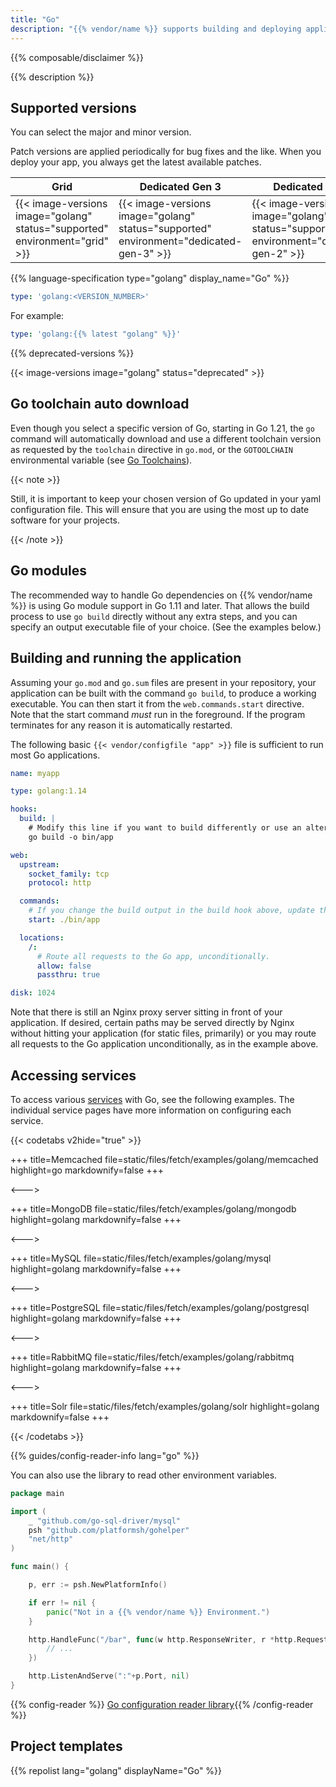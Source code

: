 ```yaml
---
title: "Go"
description: "{{% vendor/name %}} supports building and deploying applications written in Go using Go modules. They're compiled during the Build hook phase, and support both committed dependencies and download-on-demand."
---
```


{{% composable/disclaimer %}}

{{% description %}}

## Supported versions

You can select the major and minor version.

Patch versions are applied periodically for bug fixes and the like. When you deploy your app, you always get the latest available patches.

<table>
    <thead>
        <tr>
            <th>Grid</th>
            <th>Dedicated Gen 3</th>
            <th>Dedicated Gen 2</th>
        </tr>
    </thead>
    <tbody>
        <tr>
            <td>{{< image-versions image="golang" status="supported" environment="grid" >}}</td>
            <td>{{< image-versions image="golang" status="supported" environment="dedicated-gen-3" >}}</td>
            <td>{{< image-versions image="golang" status="supported" environment="dedicated-gen-2" >}}</thd>
        </tr>
    </tbody>
</table>

{{% language-specification type="golang" display_name="Go" %}}

```yaml {configFile="app"}
type: 'golang:<VERSION_NUMBER>'
```

For example:

```yaml {configFile="app"}
type: 'golang:{{% latest "golang" %}}'
```

{{% deprecated-versions %}}

{{< image-versions image="golang" status="deprecated" >}}

## Go toolchain auto download

Even though you select a specific version of Go, starting in Go 1.21, the `go` command will automatically download and use a different toolchain version as requested by the `toolchain` directive in `go.mod`, or the `GOTOOLCHAIN` environmental variable (see [Go Toolchains](https://go.dev/doc/toolchain)).

{{< note >}}

Still, it is important to keep your chosen version of Go updated in your yaml configuration file. This will ensure that you are using the most up to date software for your projects.

{{< /note >}}

## Go modules

The recommended way to handle Go dependencies on {{% vendor/name %}} is using Go module support in Go 1.11 and later. That allows the build process to use `go build` directly without any extra steps, and you can specify an output executable file of your choice. (See the examples below.)

## Building and running the application

Assuming your `go.mod` and `go.sum` files are present in your repository, your application can be built with the command `go build`, to produce a working executable. You can then start it from the `web.commands.start` directive. Note that the start command _must_ run in the foreground. If the program terminates for any reason it is automatically restarted.

The following basic `{{< vendor/configfile "app" >}}` file is sufficient to run most Go applications.

```yaml {configFile="app"}
name: myapp

type: golang:1.14

hooks:
  build: |
    # Modify this line if you want to build differently or use an alternate name for your executable.
    go build -o bin/app

web:
  upstream:
    socket_family: tcp
    protocol: http

  commands:
    # If you change the build output in the build hook above, update this line as well.
    start: ./bin/app

  locations:
    /:
      # Route all requests to the Go app, unconditionally.
      allow: false
      passthru: true

disk: 1024
```

Note that there is still an Nginx proxy server sitting in front of your application.
If desired, certain paths may be served directly by Nginx without hitting your application (for static files, primarily)
or you may route all requests to the Go application unconditionally, as in the example above.

## Accessing services

To access various [services](/add-services/_index.md) with Go, see the following examples. The individual service pages have more information on configuring each service.

{{< codetabs v2hide="true" >}}

+++
title=Memcached
file=static/files/fetch/examples/golang/memcached
highlight=go
markdownify=false
+++

<--->

+++
title=MongoDB
file=static/files/fetch/examples/golang/mongodb
highlight=golang
markdownify=false
+++

<--->

+++
title=MySQL
file=static/files/fetch/examples/golang/mysql
highlight=golang
markdownify=false
+++

<--->

+++
title=PostgreSQL
file=static/files/fetch/examples/golang/postgresql
highlight=golang
markdownify=false
+++

<--->

+++
title=RabbitMQ
file=static/files/fetch/examples/golang/rabbitmq
highlight=golang
markdownify=false
+++

<--->

+++
title=Solr
file=static/files/fetch/examples/golang/solr
highlight=golang
markdownify=false
+++

{{< /codetabs >}}

{{% guides/config-reader-info lang="go" %}}

You can also use the library to read other environment variables.

```go
package main

import (
	_ "github.com/go-sql-driver/mysql"
	psh "github.com/platformsh/gohelper"
	"net/http"
)

func main() {

	p, err := psh.NewPlatformInfo()

	if err != nil {
		panic("Not in a {{% vendor/name %}} Environment.")
	}

	http.HandleFunc("/bar", func(w http.ResponseWriter, r *http.Request) {
		// ...
	})

	http.ListenAndServe(":"+p.Port, nil)
}
```

{{% config-reader %}} [Go configuration reader library](https://github.com/platformsh/config-reader-go/){{% /config-reader %}}

## Project templates

{{% repolist lang="golang" displayName="Go" %}}

